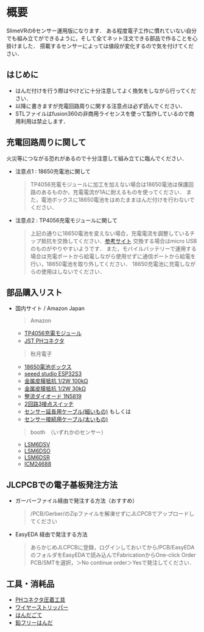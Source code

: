 # 概要
SlimeVRの6センサー運用版になります．
ある程度電子工作に慣れていない自分でも組み立てができるように，そして全てネット注文できる部品で作ることを心掛けました．
搭載するセンサーによっては値段が変化するので気を付けてください．

## はじめに
* はんだ付けを行う際はやけどに十分注意してよく換気をしながら行ってください．
* 以降に書きますが充電回路周りに関する注意点は必ず読んでください．
* STLファイルはfusion360の非商用ライセンスを使って製作しているので商用利用は禁止します．

## 充電回路周りに関して
火災等につながる恐れがあるので十分注意して組み立てに臨んでください．
* 注意点1 : 18650充電池に関して
  > TP4056充電モジュールに加工を加えない場合は18650電池は保護回路のあるものか，充電電流が1Aに耐えるものを使ってください．
  > また，電池ボックスに18650電池をはめたままはんだ付けを行わないでください．
* 注意点2 : TP4056充電モジュールに関して
  > 上記の通りに18650電池を変えない場合，充電電流を調整しているチップ抵抗を交換してください．[参考サイト](https://labo.mycabin.net/electronics-programming/1304/)
  > 交換する場合はmicro USBのものがやりやすいようです．
  > また，モバイルバッテリーで運用する場合は充電ポートから給電しながら使用せずに通信ポートから給電を行い，18650電池を取り外してください．
  > 18650充電池に充電しながらの使用はしないでください．

## 部品購入リスト
* 国内サイト / Amazon Japan
  > Amazon
  * [TP4056充電モジュール](https://amzn.asia/d/jdhtNvE)
  * [JST PHコネクタ](https://www.amazon.co.jp/dp/B08JYNRTS1?ref=ppx_yo2ov_dt_b_fed_asin_title)

  > 秋月電子
  * [18650電池ボックス](https://akizukidenshi.com/catalog/g/g129374/)
  * [seeed studio ESP32S3](https://akizukidenshi.com/catalog/g/g118078/)
  * [金属皮膜抵抗 1/2W 100kΩ](https://akizukidenshi.com/catalog/g/g116656/)
  * [金属皮膜抵抗 1/2W 30kΩ](https://akizukidenshi.com/catalog/g/g116650/)
  * [整流ダイオード 1N5819](https://akizukidenshi.com/catalog/g/g117244/)
  * [2回路3接点スイッチ](https://akizukidenshi.com/catalog/g/g115703/)
  * [センサー延長用ケーブル(細いもの)](https://akizukidenshi.com/catalog/g/g111091/)
    もしくは
  * [センサー接続用ケーブル(太いもの)](https://akizukidenshi.com/catalog/g/g111611/)

  > booth　（いずれかのセンサー）
  * [LSM6DSV](https://booth.pm/ja/items/5606882)
  * [LSM6DSO](https://booth.pm/ja/items/6048000)
  * [LSM6DSR](https://booth.pm/ja/items/6098975)
  * [ICM24688](https://booth.pm/ja/items/6053051)

## JLCPCBでの電子基板発注方法
* ガーバーファイル経由で発注する方法（おすすめ）
  > /PCB/Gerber/のZipファイルを解凍せずにJLCPCBでアップロードしてください
* EasyEDA 経由で発注する方法
  > あらかじめJLCPCBに登録，ログインしておいてから/PCB/EasyEDAのフォルダをEasyEDAで読み込んでFabricationからOne-click Order PCB/SMTを選択，＞No continue order＞Yesで発注してください．

## 工具・消耗品
* [PHコネクタ圧着工具](https://amzn.asia/d/fIVv21o)
* [ワイヤーストリッパー](https://akizukidenshi.com/catalog/g/g129524/)
* [はんだごて](https://amzn.asia/d/cYUjaue)
* [鉛フリーはんだ](https://akizukidenshi.com/catalog/g/g129524/)